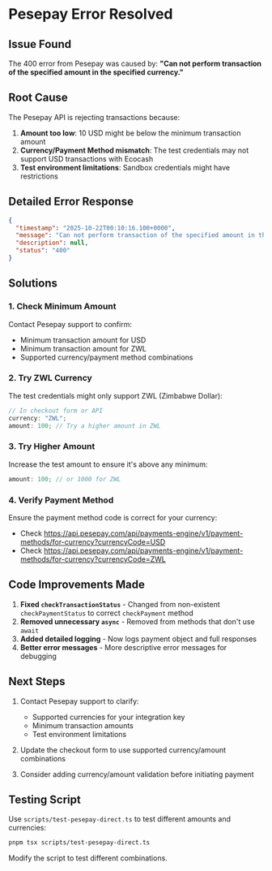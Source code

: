 # Pesepay Error Resolved

## Issue Found

The 400 error from Pesepay was caused by: **"Can not perform transaction of the specified amount in the specified currency."**

## Root Cause

The Pesepay API is rejecting transactions because:

1. **Amount too low**: 10 USD might be below the minimum transaction amount
2. **Currency/Payment Method mismatch**: The test credentials may not support USD transactions with Ecocash
3. **Test environment limitations**: Sandbox credentials might have restrictions

## Detailed Error Response

```json
{
  "timestamp": "2025-10-22T00:10:16.100+0000",
  "message": "Can not perform transaction of the specified amount in the specified currency.",
  "description": null,
  "status": "400"
}
```

## Solutions

### 1. Check Minimum Amount

Contact Pesepay support to confirm:

- Minimum transaction amount for USD
- Minimum transaction amount for ZWL
- Supported currency/payment method combinations

### 2. Try ZWL Currency

The test credentials might only support ZWL (Zimbabwe Dollar):

```typescript
// In checkout form or API
currency: "ZWL";
amount: 100; // Try a higher amount in ZWL
```

### 3. Try Higher Amount

Increase the test amount to ensure it's above any minimum:

```typescript
amount: 100; // or 1000 for ZWL
```

### 4. Verify Payment Method

Ensure the payment method code is correct for your currency:

- Check https://api.pesepay.com/api/payments-engine/v1/payment-methods/for-currency?currencyCode=USD
- Check https://api.pesepay.com/api/payments-engine/v1/payment-methods/for-currency?currencyCode=ZWL

## Code Improvements Made

1. **Fixed `checkTransactionStatus`** - Changed from non-existent `checkPaymentStatus` to correct `checkPayment` method
2. **Removed unnecessary `async`** - Removed from methods that don't use `await`
3. **Added detailed logging** - Now logs payment object and full responses
4. **Better error messages** - More descriptive error messages for debugging

## Next Steps

1. Contact Pesepay support to clarify:

   - Supported currencies for your integration key
   - Minimum transaction amounts
   - Test environment limitations

2. Update the checkout form to use supported currency/amount combinations

3. Consider adding currency/amount validation before initiating payment

## Testing Script

Use `scripts/test-pesepay-direct.ts` to test different amounts and currencies:

```bash
pnpm tsx scripts/test-pesepay-direct.ts
```

Modify the script to test different combinations.
